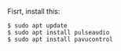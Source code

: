 Fisrt, install this:

```
$ sudo apt update
$ sudo apt install pulseaudio
$ sudo apt install pavucontrol
```